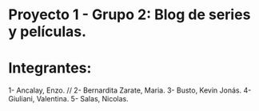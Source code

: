 # Proyecto 1 - Grupo 2: Blog de series y películas.
# Integrantes:
1- Ancalay, Enzo. //
2- Bernardita Zarate, Maria.
3- Busto, Kevin Jonás.
4- Giuliani, Valentina.
5- Salas, Nicolas.
